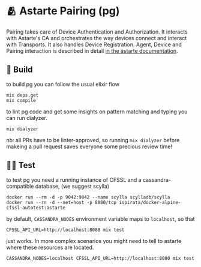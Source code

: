 🫂 Astarte Pairing (pg)
=======================

Pairing takes care of Device Authentication and Authorization. It interacts with
Astarte's CA and orchestrates the way devices connect and interact with
Transports. It also handles Device Registration. Agent, Device and Pairing
interaction is described in detail [in the astarte
documentation](https://docs.astarte-platform.org/astarte/snapshot/050-pairing_mechanism.html).

## 🔧 Build

to build pg you can follow the usual elixir flow

``` shell
mix deps.get
mix compile
```

to lint pg code and get some insights on pattern matching and typing you can
run dialyzer.

``` shell
mix dialyzer
```

nb: all PRs have to be linter-approved, so running `mix dialyzer` before makeing
a pull request saves everyone some precious review time!

## 🧑‍🔬 Test

to test pg you need a running instance of CFSSL and a cassandra-compatible
database, (we suggest scylla)

``` shell
docker run --rm -d -p 9042:9042 --name scylla scylladb/scylla
docker run --rn -d --net=host -p 8080/tcp ispirata/docker-alpine-cfssl-autotest:astarte
```

by default, `CASSANDRA_NODES` environment variable maps to `localhost`, so that

``` shell
CFSSL_API_URL=http://localhost:8080 mix test
```

just works. In more complex scenarios you might need to tell to astarte where
these resources are located.

``` shell
CASSANDRA_NODES=localhost CFSSL_API_URL=http://localhost:8080 mix test
```
